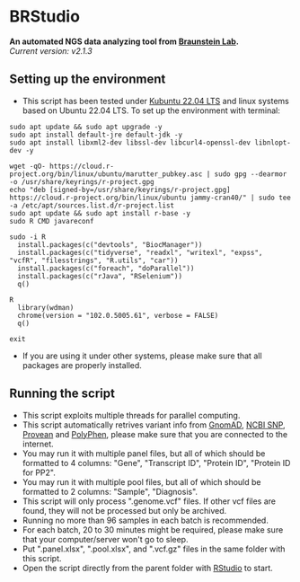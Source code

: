 # BRStudio
**An automated NGS data analyzing tool from [Braunstein Lab](https://www.braunstein.team/).**  
*Current version: v2.1.3*

## Setting up the environment
- This script has been tested under [Kubuntu 22.04 LTS](https://kubuntu.org/) and linux systems based on Ubuntu 22.04 LTS. To set up the environment with terminal:  
```
sudo apt update && sudo apt upgrade -y
sudo apt install default-jre default-jdk -y
sudo apt install libxml2-dev libssl-dev libcurl4-openssl-dev libnlopt-dev -y
  
wget -qO- https://cloud.r-project.org/bin/linux/ubuntu/marutter_pubkey.asc | sudo gpg --dearmor -o /usr/share/keyrings/r-project.gpg
echo "deb [signed-by=/usr/share/keyrings/r-project.gpg] https://cloud.r-project.org/bin/linux/ubuntu jammy-cran40/" | sudo tee -a /etc/apt/sources.list.d/r-project.list
sudo apt update && sudo apt install r-base -y
sudo R CMD javareconf
  
sudo -i R
  install.packages(c("devtools", "BiocManager"))
  install.packages(c("tidyverse", "readxl", "writexl", "expss", "vcfR", "filesstrings", "R.utils", "car"))
  install.packages(c("foreach", "doParallel"))
  install.packages(c("rJava", "RSelenium"))
  q()

R
  library(wdman)
  chrome(version = "102.0.5005.61", verbose = FALSE)
  q()
  
exit
```
- If you are using it under other systems, please make sure that all packages are properly installed.  

## Running the script
- This script exploits multiple threads for parallel computing.  
- This script automatically retrives variant info from [GnomAD](https://gnomad.broadinstitute.org/), [NCBI SNP](https://www.ncbi.nlm.nih.gov/snp/), [Provean](http://provean.jcvi.org/index.php) and [PolyPhen](http://genetics.bwh.harvard.edu/pph2/bgi.shtml), please make sure that you are connected to the internet.    
- You may run it with multiple panel files, but all of which should be formatted to 4 columns: "Gene", "Transcript ID", "Protein ID", "Protein ID for PP2".  
- You may run it with multiple pool files, but all of which should be formatted to 2 columns: "Sample", "Diagnosis".    
- This script will only process ".genome.vcf" files. If other vcf files are found, they will not be processed but only be archived.  
- Running no more than 96 samples in each batch is recommended.  
- For each batch, 20 to 30 minutes might be required, please make sure that your computer/server won't go to sleep.  
- Put ".panel.xlsx", ".pool.xlsx", and ".vcf.gz" files in the same folder with this script.  
- Open the script directly from the parent folder with [RStudio](https://rstudio.com/products/rstudio/) to start.  
